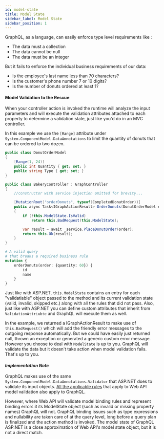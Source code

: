 ```yaml
---
id: model-state
title: Model State
sidebar_label: Model State
sidebar_position: 1
---
```


GraphQL, as a language, can easily enforce type level requirements like :

-   The data must a collection
-   The data cannot be null
-   The data must be an integer

But it fails to enforce the individual business requirements of our data:

-   Is the employee's last name less than 70 characters?
-   Is the customer's phone number 7 or 10 digits?
-   Is the number of donuts ordered at least 1?

#### Model Validation to the Rescue

When your controller action is invoked the runtime will analyze the input parameters and will execute the validation attributes attached to each property to determine a validation state, just like you'd do in an MVC controller.

In this example we use the `[Range]` attribute under `System.ComponentModel.DataAnnotations` to limit the quantity of donuts that can be ordered to two dozen.

```csharp title="DonutOrderModel.cs"
public class DonutOrderModel
{
    [Range(1, 24)]
    public int Quantity { get; set; }
    public string Type { get; set; }
}
```

```csharp title="BakeryController.cs"
public class BakeryController : GraphController
{
    //constructor with service injection omitted for brevity...

    [MutationRoot("orderDonuts", typeof(CompletedDonutOrder))]
    public async Task<IGraphActionResult> OrderDonuts(DonutOrderModel order)
    {
        if (!this.ModelState.IsValid)
            return this.BadRequest(this.ModelState);

        var result = await _service.PlaceDonutOrder(order);
        return this.Ok(result);
    }
}
```


```graphql title="Sample Query"
# A valid query
# that breaks a required business rule
mutation {
    orderDonuts(order: {quantity: 60}) {
        id
        name
    }
}
```

Just like with ASP.NET, `this.ModelState` contains an entry for each "validatiable" object passed to the method and its current validation state (valid, invalid, skipped etc.) along with all the rules that did not pass. Also, just like with ASP.NET you can define custom attributes that inherit from `ValidationAttriubte` and GraphQL will execute them as well.

In the example, we returned a IGraphActionResult to make use of `this.BadRequest()` which will add the friendly error messages to the outgoing response automatically. But we could have easily just returned null, thrown an exception or generated a generic custom error message. However you choose to deal with `ModelState` is up to you. GraphQL will validate the data but it doesn't take action when model validation fails. That's up to you.

#### _Implementation Note_

GraphQL makes use of the same `System.ComponentModel.DataAnnotations.Validator` that ASP.NET does to validate its input objects. [All the applicable rules](https://learn.microsoft.com/en-us/aspnet/core/mvc/models/validation?view=aspnetcore-7.0) that apply to Web API model validation also apply to GraphQL.

However, where Web API will validate model binding rules and represent binding errors it its ModelState object (such as invalid or missing property names)  GraphQL will not. GraphQL binding issues such as type expressions and nullability are taken care of at the query level, long before a query plan is finalized and the action method is invoked. The model state of GraphQL ASP.NET is a close approximation of Web API's model state object, but it is not a direct match.
